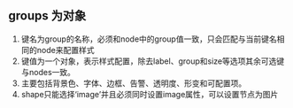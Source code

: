 ## groups 为对象 

 1. 键名为group的名称，必须和node中的group值一致，只会匹配与当前键名相同的node来配置样式
 2. 键值为一个对象，表示样式配置，除去label、group和size等选项其余可选键与nodes一致。
 3. 主要包括背景色、字体、边框、告警、透明度、形变和可配置项。
 4. shape只能选择‘image’并且必须同时设置image属性，可以设置节点为图片